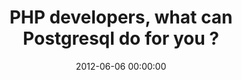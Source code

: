---
event: Symfony Live Paris 2012
title: "PHP developers, what can Postgresql do for you ? "
youtube_id: qoP4oYFx4Y0
authors: 
    - Grégoire Hubert

layout: youtube
date: 2012-06-06 00:00:00
---
